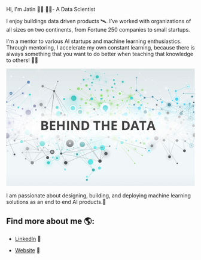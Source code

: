 
Hi, I'm Jatin 👋🏾 👨‍💻- A Data Scientist

I enjoy buildings data driven products 🛰. I’ve worked with organizations of all sizes on two continents, from Fortune 250 companies to small startups.

I'm a mentor to various AI startups and machine learning enthusiastics. Through mentoring, I accelerate my own constant learning, because there is always something that you want to do better when teaching that knowledge to others!
👨‍🔬

<img src="https://github.com/jmalhot/jmalhot/blob/master/Data-Science.jpeg">



I am passionate about designing, building, and deploying machine learning solutions as an end to end AI products.🎩


## Find more about me 🌎: 

- <a href="https://www.linkedin.com/in/jatin-malhotra//">LinkedIn</a> 💼

- <a href="https://www.jatin-malhotra.com//">Website</a> 💼

